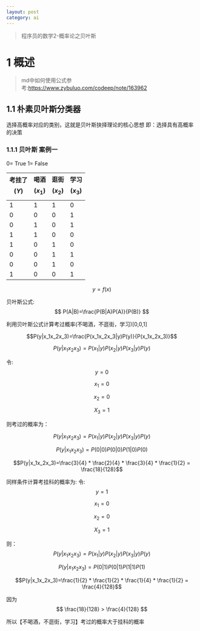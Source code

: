 ```yaml
---
layout: post
category: ai
---
```

> 程序员的数学2-概率论之贝叶斯

# 1  概述
> md中如何使用公式参考:https://www.zybuluo.com/codeep/note/163962
## 1.1  朴素贝叶斯分类器
选择高概率对应的类别，这就是贝叶斯抉择理论的核心思想
即：选择具有高概率的决策

### 1.1.1 贝叶斯 案例一
0= True
1= False

| 考挂了 $$(Y)$$| 喝酒 $$(x_1)$$|逛街 $$(x_2)$$ |学习$$(x_3)$$ |
| --- | --- | --- |---|
|  1| 1 | 1 |0|
|0|0|0|1|
|0|1|0|1|
|1|1|0|0|
|1|0|1|0|
|0|0|1|1|
|0|0|1|0|
|1|0|0|1|

$$
y = f(x)
$$

贝叶斯公式:
$$
P(A|B)=\frac{P(B|A)P(A)}{P(B)}
$$

利用贝叶斯公式计算考过概率(不喝酒，不逛街，学习)[0,0,1]

 
$$P(y|x_1x_2x_3)=\frac{P(x_1x_2x_3|y)P(y)}{P(x_1x_2x_3)}$$

$$P(y|x_1x_2x_3)=P(x_1|y)P(x_2|y)P(x_3|y)P(y)$$

令: 
$$y=0$$

$$x_1=0$$
 
$$x_2=0$$

$$X_3=1$$

则考过的概率为：

$$P(y|x_1x_2x_3)=P(x_1|y)P(x_2|y)P(x_3|y)P(y)$$

$$P(y|x_1x_2x_3)=P(0|0)P(0|0)P(1|0)P(0)$$

$$P(y|x_1x_2x_3)=\frac{3}{4} * \frac{2}{4} * \frac{3}{4} * \frac{1}{2} = \frac{18}{128}$$

同样条件计算考挂科的概率为:
令: 
$$y=1$$

$$x_1=0$$

$$x_2=0$$

$$X_3=1$$

则：
$$P(y|x_1x_2x_3)=P(x_1|y)P(x_2|y)P(x_3|y)P(y)$$

$$P(y|x_1x_2x_3)=P(0|1)P(0|1)P(1|1)P(1)$$

$$P(y|x_1x_2x_3)=\frac{1}{2} * \frac{1}{2} * \frac{1}{4} * \frac{1}{2} = \frac{4}{128}$$


因为
$$ \frac{18}{128} > \frac{4}{128} $$

所以【不喝酒，不逛街，学习】考过的概率大于挂科的概率

